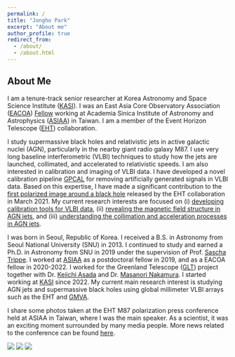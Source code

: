 ```yaml
---
permalink: /
title: "Jongho Park"
excerpt: "About me"
author_profile: true
redirect_from: 
  - /about/
  - /about.html
---
```


## About Me

I am a tenure-track senior researcher at Korea Astronomy and Space Science Institute ([KASI](https://www.kasi.re.kr/eng/index)). I was an East Asia Core Observatory Association ([EACOA](https://www.eacoa.net/)) [Fellow](https://www.eacoa.net/fellowship.php) working at Academia Sinica Institute of Astronomy and Astrophysics ([ASIAA](http://www.asiaa.sinica.edu.tw/)) in Taiwan. I am a member of the Event Horizon Telescope ([EHT](https://eventhorizontelescope.org/)) collaboration.

I study supermassive black holes and relativistic jets in active galactic nuclei (AGN), particularly in the nearby giant radio galaxy M87. I use very long baseline interferometric (VLBI) techniques to study how the jets are launched, collimated, and accelerated to relativistic speeds. I am also interested in calibration and imaging of VLBI data. I have developed a novel calibration pipeline [GPCAL](https://jhparkastro.github.io/software/) for removing artificially generated signals in VLBI data. Based on this expertise, I have made a significant contribution to the [first polarized image around a black hole](https://ui.adsabs.harvard.edu/abs/2021ApJ...910L..12E/abstract) released by the EHT collaboration in March 2021. My current research interests are focused on (i) [developing calibration tools for VLBI data](https://ui.adsabs.harvard.edu/abs/2021ApJ...906...85P/abstract), (ii) [revealing the magnetic field structure in AGN jets](https://ui.adsabs.harvard.edu/abs/2019ApJ...871..257P/abstract), and (iii) [understanding the collimation and acceleration processes in AGN jets](https://ui.adsabs.harvard.edu/abs/2021ApJ...909...76P/abstract).

I was born in Seoul, Republic of Korea. I received a B.S. in Astronomy from Seoul National University (SNU) in 2013. I continued to study and earned a Ph.D. in Astronomy from SNU in 2019 under the supervision of Prof. [Sascha Trippe](http://astro.snu.ac.kr/~trippe/). I worked at [ASIAA](http://www.asiaa.sinica.edu.tw/) as a postdoctoral fellow in 2019, and as a EACOA fellow in 2020-2022. I worked for the Greenland Telescope ([GLT](http://www.asiaa.sinica.edu.tw/project/vlbi.php)) project together with Dr. [Keiichi Asada](http://www.asiaa.sinica.edu.tw/people/cv.php?i=asada) and Dr. [Masanori Nakamura](http://www.asiaa.sinica.edu.tw/people/cv.php?i=jpark). I started working at [KASI](https://www.kasi.re.kr/eng/index) since 2022. My current main research interest is studying AGN jets and supermassive black holes using global millimeter VLBI arrays such as the EHT and [GMVA](https://www3.mpifr-bonn.mpg.de/div/vlbi/globalmm/).

I share some photos taken at the EHT M87 polarization press conference held at ASIAA in Taiwan, where I was the main speaker. As a scientist, it was an exciting moment surrounded by many media people. More news related to the conference can be found [here](http://www.asiaa.sinica.edu.tw/news/shownews.php?i=c224900c36836fdf6ef50d6963df9c46).

![](http://jhparkastro.github.io/files/press1.resize.jpg)
![](http://jhparkastro.github.io/files/press2.resize.jpg)
![](http://jhparkastro.github.io/files/press3.jpg)

